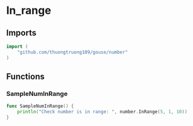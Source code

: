 # In_range

## Imports

```go
import (
	"github.com/thuongtruong109/gouse/number"
)
```
## Functions


### SampleNumInRange

```go
func SampleNumInRange() {
	println("Check number is in range: ", number.InRange(5, 1, 10))
}
```
